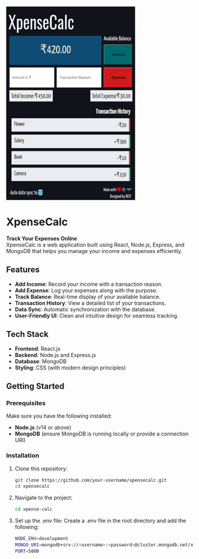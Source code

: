 ![Screenshot](screenshot.png)

# XpenseCalc

**Track Your Expenses Online**  
XpenseCalc is a web application built using React, Node.js, Express, and MongoDB that helps you manage your income and expenses efficiently.

## Features

- **Add Income**: Record your income with a transaction reason.
- **Add Expense**: Log your expenses along with the purpose.
- **Track Balance**: Real-time display of your available balance.
- **Transaction History**: View a detailed list of your transactions.
- **Data Sync**: Automatic synchronization with the database.
- **User-Friendly UI**: Clean and intuitive design for seamless tracking.

## Tech Stack

- **Frontend**: React.js
- **Backend**: Node.js and Express.js
- **Database**: MongoDB
- **Styling**: CSS (with modern design principles)

## Getting Started

### Prerequisites

Make sure you have the following installed:

- **Node.js** (v14 or above)
- **MongoDB** (ensure MongoDB is running locally or provide a connection URI)

### Installation

1.  Clone this repository:

    ```bash
    git clone https://github.com/your-username/xpensecalc.git
    cd xpensecalc
    ```

2.  Navigate to the project:

    ```bash
    cd xpense-calc
    ```

3.  Set up the .env file:
    Create a .env file in the root directory and add the following:

    ```bash
    NODE_ENV=development
    MONGO_URI=mongodb+srv://<username>:<password>@cluster.mongodb.net/xpensecalc
    PORT=5000
    ```
